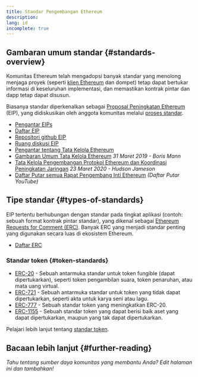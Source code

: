 ```yaml
---
title: Standar Pengembangan Ethereum
description:
lang: id
incomplete: true
---
```


## Gambaran umum standar {#standards-overview}

Komunitas Ethereum telah mengadopsi banyak standar yang menolong menjaga proyek (seperti [klien Ethereum](/developers/docs/nodes-and-clients/) dan dompet) tetap dapat bertukar informasi di keseluruhan implementasi, dan memastikan kontrak pintar dan dapp tetap dapat disusun.

Biasanya standar diperkenalkan sebagai [Proposal Peningkatan Ethereum](/eips/) (EIP), yang didiskusikan oleh anggota komunitas melalui [proses standar](https://eips.ethereum.org/EIPS/eip-1).

- [Pengantar EIPs](/eips/)
- [Daftar EIP](https://eips.ethereum.org/)
- [Repositori github EIP](https://github.com/ethereum/EIPs)
- [Ruang diskusi EIP](https://ethereum-magicians.org/c/eips)
- [Pengantar tentang Tata Kelola Ethereum](/governance/)
- [Gambaran Umum Tata Kelola Ethereum](https://web.archive.org/web/20201107234050/https://blog.bmannconsulting.com/ethereum-governance/) _31 Maret 2019 - Boris Mann_
- [Tata Kelola Pengembangan Protokol Ethereum dan Koordinasi Peningkatan Jaringan](https://hudsonjameson.com/2020-03-23-ethereum-protocol-development-governance-and-network-upgrade-coordination/) _23 Maret 2020 - Hudson Jameson_
- [Daftar Putar semua Rapat Pengembang Inti Ethereum](https://www.youtube.com/playlist?list=PLaM7G4Llrb7zfMXCZVEXEABT8OSnd4-7w) _(Daftar Putar YouTube)_

## Tipe standar {#types-of-standards}

EIP tertentu berhubungan dengan standar pada tingkat aplikasi (contoh: sebuah format kontrak pintar standar), yang dikenal sebagai [Ethereum Requests for Comment (ERC)](https://eips.ethereum.org/erc). Banyak ERC yang menjadi standar penting yang digunakan secara luas di ekosistem Ethereum.

- [Daftar ERC](https://eips.ethereum.org/erc)

### Standar token {#token-standards}

- [ERC-20](/developers/docs/standards/tokens/erc-20/) - Sebuah antarmuka standar untuk token fungible (dapat dipertukarkan), seperti token pengambilan suara, token penaruhan, atau mata uang virtual.
- [ERC-721](/developers/docs/standards/tokens/erc-721/) - Sebuah antarmuka standar untuk token yang tidak dapat dipertukarkan, seperti akta untuk karya seni atau lagu.
- [ERC-777](/developers/docs/standards/tokens/erc-777/) - Sebuah standar token yang meningkatkan ERC-20.
- [ERC-1155](/developers/docs/standards/tokens/erc-1155/) - Sebuah standar token yang dapat berisi baik aset yang dapat dipertukarkan, maupun yang tak dapat dipertukarkan.

Pelajari lebih lanjut tentang [standar token](/developers/docs/standards/tokens/).

## Bacaan lebih lanjut {#further-reading}

_Tahu tentang sumber daya komunitas yang membantu Anda? Edit halaman ini dan tambahkan!_
